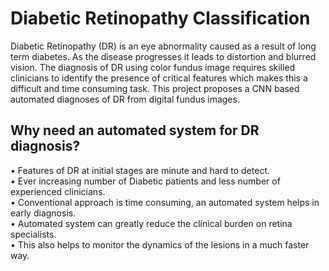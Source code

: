 # Diabetic Retinopathy Classification
 
Diabetic  Retinopathy  (DR)  is  an  eye  abnormality  caused  as a  result  of  long  term  diabetes.  As  the  disease progresses it leads to distortion and blurred vision. The diagnosis of DR using color fundus image requires skilled clinicians to identify the presence of critical features which makes this a difficult and time consuming task. This project proposes a CNN based automated  diagnoses of  DR  from  digital  fundus  images.  

## Why need an automated system for DR diagnosis?
• Features of DR at initial stages are minute and hard to detect.<br />
• Ever increasing number of Diabetic patients and less number of experienced
clinicians.<br />
• Conventional approach is time consuming, an automated system helps in early
diagnosis.<br />
• Automated system can greatly reduce the clinical burden on retina specialists.<br />
• This also helps to monitor the dynamics of the lesions in a much faster way.<br />
